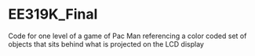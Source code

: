 # EE319K_Final
Code for one level of a game of Pac Man referencing a color coded set of objects that sits behind what is projected on the LCD display
